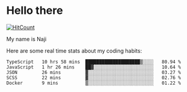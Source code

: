 # Hello there

[![HitCount](http://hits.dwyl.com/na-ji/na-ji.svg)](https://youtu.be/dQw4w9WgXcQ)

My name is Naji

Here are some real time stats about my coding habits:

<!--START_SECTION:waka-->
```text
TypeScript   10 hrs 58 mins  ████████████████████▒░░░░   80.94 % 
JavaScript   1 hr 26 mins    ██▓░░░░░░░░░░░░░░░░░░░░░░   10.64 % 
JSON         26 mins         ▓░░░░░░░░░░░░░░░░░░░░░░░░   03.27 % 
SCSS         22 mins         ▓░░░░░░░░░░░░░░░░░░░░░░░░   02.76 % 
Docker       9 mins          ▒░░░░░░░░░░░░░░░░░░░░░░░░   01.22 % 
```
<!--END_SECTION:waka-->
